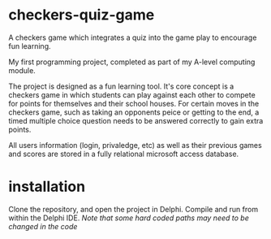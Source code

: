 # checkers-quiz-game
A checkers game which integrates a quiz into the game play to encourage fun learning.

My first programming project, completed as part of my A-level computing module.

The project is designed as a fun learning tool. It's core concept is a checkers game in which students can play against each other to compete for points for themselves and their school houses. For certain moves in the checkers game, such as taking an opponents peice or getting to the end, a timed multiple choice question needs to be answered correctly to gain extra points.

All users information (login, privaledge, etc) as well as their previous games and scores are stored in a fully relational microsoft access database.

# installation
Clone the repository, and open the project in Delphi. Compile and run from within the Delphi IDE.
_Note that some hard coded paths may need to be changed in the code_